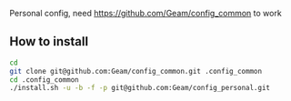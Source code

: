 Personal config, need https://github.com/Geam/config_common to work

## How to install ##
```bash
cd
git clone git@github.com:Geam/config_common.git .config_common
cd .config_common
./install.sh -u -b -f -p git@github.com:Geam/config_personal.git
```
